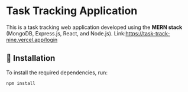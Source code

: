 # Task Tracking Application

This is a task tracking web application developed using the **MERN stack** (MongoDB, Express.js, React, and Node.js).
Link:https://task-track-nine.vercel.app/login
## 🚀 Installation

To install the required dependencies, run:

```bash
npm install
